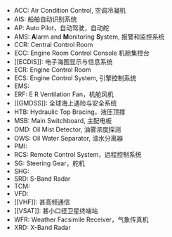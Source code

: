 - ACC: Air Condition Control, 空调冷凝机
- AIS: 船舶自动识别系统
- AP: Auto Pilot，自动驾驶，自动舵
- AMS: **A**larm and **M**onitoring **S**ystem, 报警和监控系统
- CCR: Central Control Room
- ECC: Engine Room Control Console 机舱集控台
- [[ECDIS]]: 电子海图显示与信息系统
- ECR: Engine Control Room
- ECS: Engine Control System, 引擎控制系统
- EMS:
- ERF: E R Ventilation Fan，机舱风机
- [[GMDSS]]: 全球海上遇险与安全系统
- HTB: Hydraulic Top Bracing，液压顶撑
- MSB: Main Switchboard, 主配电板
- OMD: Oil Mist Detector, 油雾浓度探测
- OWS: Oil Water Separator, 油水分离器
- PMI:
- RCS: Remote Control System，远程控制系统
- SG: Steering Gear，舵机
- SHG:
- SRD: S-Band Radar
- TCM:
- VFD:
- [[VHF]]: 甚高频通信
- [[VSAT]]: 甚小口径卫星终端站
- WFR: Weather Facsimile Receiver，气象传真机
- XRD: X-Band Radar